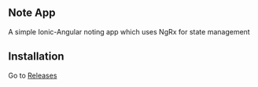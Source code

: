 ## Note App

A simple Ionic-Angular noting app which uses NgRx for state management

## Installation

Go to <a href="https://github.com/Matt1479/note-app/releases">Releases</a>
